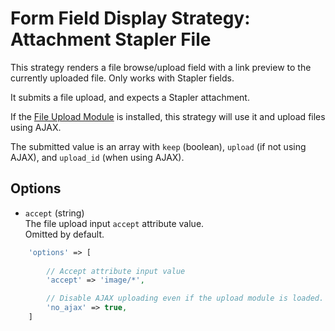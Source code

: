 # Form Field Display Strategy: Attachment Stapler File
 
This strategy renders a file browse/upload field with a link preview to the currently uploaded file. Only works with Stapler fields. 

It submits a file upload, and expects a Stapler attachment.

If the [File Upload Module](https://github.com/czim/laravel-cms-upload-module) is installed, this strategy will use it and upload files using AJAX.

The submitted value is an array with `keep` (boolean), `upload` (if not using AJAX), and `upload_id` (when using AJAX).


## Options

- `accept` (string)  
    The file upload input `accept` attribute value.  
    Omitted by default. 

 
 ```php
     'options' => [
     
         // Accept attribute input value
         'accept' => 'image/*',

         // Disable AJAX uploading even if the upload module is loaded.
         'no_ajax' => true,
     ]
 ```

